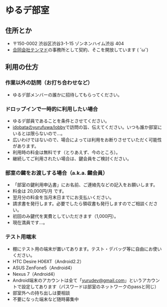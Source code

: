 # ゆるデ部室

## 住所とか

- 〒150-0002 渋谷区渋谷3-1-15 ゾンネンハイム渋谷 404
 - [合同会社テンマド](http://10mado.jp)の事務所として契約、そこを開放しています ( ˘ω˘)

## 利用の仕方

### 作業以外の訪問（お打ち合わせなど）

- ゆるデ部メンバーの誰かに招待してもらってください。

### ドロップインで一時的に利用したい場合

- ゆるデ部員であることを条件とさせてください。
- [idobataのyurufuwa/lobby](https://github.com/yurufuwa/members#idobata-yurufuwalobby-guest-url)で訪問の旨、伝えてください。いつも誰か部室にいるとは限らないので…。
 - 広いわけではないので、場合によっては利用をお断りさせていただく可能性があります。
- 利用時の料金は無料です（とりあえず、今のところ）。
 - 継続してご利用されたい場合は、鍵会員をご検討ください。

### 部室の鍵をお渡しする場合（a.k.a. 鍵会員）

- 「部室の鍵利用申込書」にお名前、ご連絡先などの記入をお願いします。
- 料金は 20,000円/月 です。
 - 翌月分の料金を当月末日までにお支払いください。
 - 請求書を発行します。必要でしたら領収書も発行しますのでご相談ください。
 - 初回のみ鍵代を実費としていただきます（1,000円）。
- 現在満員です…。

### テスト用端末

- 棚にテスト用の端末が置いてあります。テスト・デバッグ等に自由にお使いください。
 - HTC Desire H06XT（Android2.2）
 - ASUS ZenFone5（Android4）
 - Nexus 7（Android4）
- Android端末のアカウントは全て「yurudev@gmail.com」というアカウントで設定してあります（パスワードは部室のネットワークのpassと同じ）
- 部室外への持ち出しは要相談
- 不要になった端末など随時募集中
